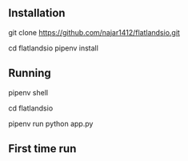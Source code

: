 Installation
--

git clone https://github.com/najar1412/flatlandsio.git

cd flatlandsio
pipenv install

Running
--

pipenv shell

cd flatlandsio

pipenv run python app.py

First time run
--

